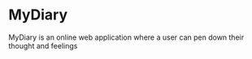 # MyDiary

MyDiary is an online web application where a user can pen down their thought and feelings